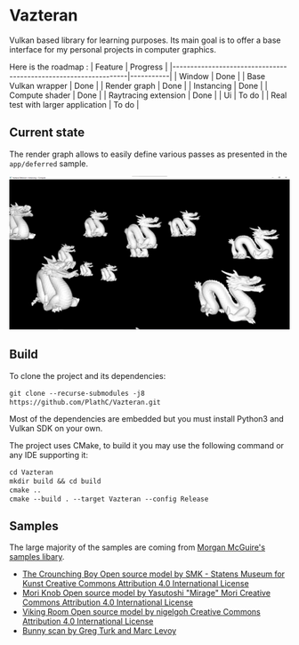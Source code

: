 # Vazteran

Vulkan based library for learning purposes. Its main goal is to offer a base interface
for my personal projects in computer graphics. 

Here is the roadmap :
| Feature                                                         | Progress  |
|-----------------------------------------------------------------|-----------|
| Window                                                          | Done      |
| Base Vulkan wrapper                                             | Done      |
| Render graph                                                    | Done      |
| Instancing                                                      | Done      |
| Compute shader                                                  | Done      |
| Raytracing extension                                            | Done      |
| Ui                                                              | To do     |
| Real test with larger application                               | To do     |

## Current state

The render graph allows to easily define various passes as presented in the `app/deferred` sample.

![Flying dragons](img/Deferred.png)

## Build 

To clone the project and its dependencies:
```
git clone --recurse-submodules -j8 https://github.com/PlathC/Vazteran.git
```

Most of the dependencies are embedded but you must install Python3 and Vulkan SDK on your own.

The project uses CMake, to build it you may use the following command or any IDE supporting it:
```
cd Vazteran
mkdir build && cd build
cmake ..
cmake --build . --target Vazteran --config Release
```


## Samples 

The large majority of the samples are coming from [Morgan McGuire's samples libary](https://casual-effects.com/data/).

- [The Crounching Boy Open source model by SMK - Statens Museum for Kunst Creative Commons Attribution 4.0 International License](https://www.myminifactory.com/object/3d-print-the-crouching-boy-104413)
- [Mori Knob Open source model by Yasutoshi "Mirage" Mori Creative Commons Attribution 4.0 International License](https://github.com/lighttransport/lighttransportequation-orb)
- [Viking Room Open source model by nigelgoh Creative Commons Attribution 4.0 International License](https://sketchfab.com/3d-models/viking-room-a49f1b8e4f5c4ecf9e1fe7d81915ad38)
- [Bunny scan by Greg Turk and Marc Levoy](https://faculty.cc.gatech.edu/~turk/bunny/bunny.html)
